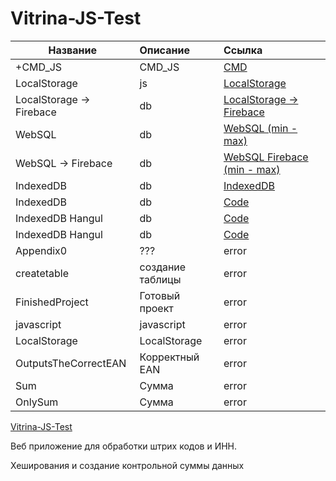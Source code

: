 # Vitrina-JS-Test

| Название | Описание | Ссылка |
|----------------|:---------|:----------------|
| +CMD_JS | CMD_JS | [CMD](https://quantum-pizzza.github.io/Vitrina-JS-Test/+CMD_JS/ean_test/ean_release.cmd)  |
| LocalStorage | js | [LocalStorage](https://quantum-pizzza.github.io/Vitrina-JS-Test/+Only-HTML-Firebase-JS/index_LocalStorage.html)  |
| LocalStorage -> Firebace | db | [LocalStorage -> Firebace](https://quantum-pizzza.github.io/Vitrina-JS-Test/+Only-HTML-Firebase-JS/index_LocalStorage_firebace/index_LocalStorage_firebace.html)|
| WebSQL | db | [WebSQL (min - max)](https://quantum-pizzza.github.io/Vitrina-JS-Test/+SQLite-IndexedDB-WebSQL-Node-JS/WebSQL_index.html) |
| WebSQL -> Firebace | db | [WebSQL Firebace (min - max)](https://quantum-pizzza.github.io/Vitrina-JS-Test/+SQLite-IndexedDB-WebSQL-Node-JS/WebSQL_index.html) |
| IndexedDB | db | [IndexedDB](https://quantum-pizzza.github.io/Vitrina-JS-Test/+SQLite-IndexedDB-WebSQL-Node-JS/IndexedDB/indexed_db_getItem.html) |
| IndexedDB | db | [Code](https://quantum-pizzza.github.io/Vitrina-JS-Test/+SQLite-IndexedDB-WebSQL-Node-JS/code) |
| IndexedDB Hangul | db | [Code](https://quantum-pizzza.github.io/Vitrina-JS-Test/Hangul/SC) |
| IndexedDB Hangul | db | [Code](https://quantum-pizzza.github.io/Vitrina-JS-Test/Hangul/in_Hangul) |
| Appendix0 | ??? | error |
| createtable | создание таблицы | error |
| FinishedProject | Готовый проект | error |
| javascript | javascript | error |
| LocalStorage | LocalStorage | error |
| OutputsTheCorrectEAN | Корректный EAN | error |
| Sum | Сумма | error |
| OnlySum | Сумма | error |


[Vitrina-JS-Test](https://quantum-pizzza.github.io/Vitrina-JS-Test/)

Веб приложение для обработки штрих кодов и ИНН.

Хеширования и создание контрольной суммы данных 
